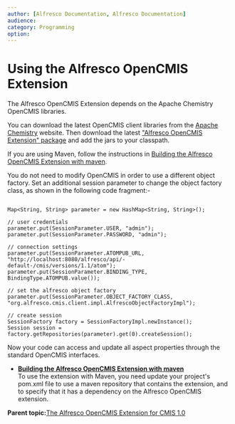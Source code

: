 ```yaml
---
author: [Alfresco Documentation, Alfresco Documentation]
audience: 
category: Programming
option: 
---
```


# Using the Alfresco OpenCMIS Extension

The Alfresco OpenCMIS Extension depends on the Apache Chemistry OpenCMIS libraries.

You can download the latest OpenCMIS client libraries from the [Apache Chemistry](http://chemistry.apache.org/java/download.html) website. Then download the latest ["Alfresco OpenCMIS Extension" package](http://code.google.com/a/apache-extras.org/p/alfresco-opencmis-extension/downloads/list) and add the jars to your classpath.

If you are using Maven, follow the instructions in [Building the Alfresco OpenCMIS Extension with maven](opencmis-ext-maven.md).

You do not need to modify OpenCMIS in order to use a different object factory. Set an additional session parameter to change the object factory class, as shown in the following code fragment:-

```

Map<String, String> parameter = new HashMap<String, String>();

// user credentials
parameter.put(SessionParameter.USER, "admin");
parameter.put(SessionParameter.PASSWORD, "admin");

// connection settings
parameter.put(SessionParameter.ATOMPUB_URL, "http://localhost:8080/alfresco/api/-default-/cmis/versions/1.1/atom");
parameter.put(SessionParameter.BINDING_TYPE, BindingType.ATOMPUB.value());

// set the alfresco object factory
parameter.put(SessionParameter.OBJECT_FACTORY_CLASS, "org.alfresco.cmis.client.impl.AlfrescoObjectFactoryImpl");

// create session
SessionFactory factory = SessionFactoryImpl.newInstance();
Session session = factory.getRepositories(parameter).get(0).createSession();

```

Now your code can access and update all aspect properties through the standard OpenCMIS interfaces.

-   **[Building the Alfresco OpenCMIS Extension with maven](../../../pra/1/concepts/opencmis-ext-maven.md)**  
 To use the extension with Maven, you need update your project's pom.xml file to use a maven repository that contains the extension, and to specify that it has a dependency on the Alfresco OpenCMIS extension.

**Parent topic:**[The Alfresco OpenCMIS Extension for CMIS 1.0](../../../pra/1/concepts/opencmis-ext-intro.md)


